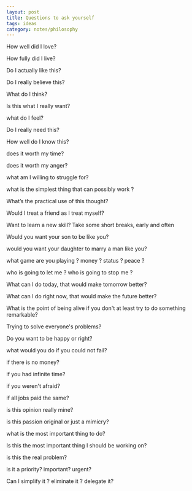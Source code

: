 ```yaml
---
layout: post
title: Questions to ask yourself 
tags: ideas
category: notes/philosophy
---
```


How well did I love?

How fully did I live?

Do I actually like this? 

Do I really believe this? 

What do I think?

Is this what I really want?

what do I feel?

Do I really need this? 

How well do I know this?

does it worth my time?

does it worth my anger?

what am I willing to struggle for?

what is the simplest thing that can possibly work ?

What’s the practical use of this thought?

Would I treat a friend as I treat myself?

Want to learn a new skill? Take some short breaks, early and often

Would you want your son to be like you?

would you want your daughter to marry a man like you?

what game are you playing ? money ? status ? peace ? 

who is going to let me ? who is going to stop me ?

What can I do today, that would make tomorrow better?

What can I do right now, that would make the future better?

What is the point of being alive if you don't at least try to do something remarkable?

Trying to solve everyone's problems?

Do you want to be happy or right?

what would you do if you could not fail?

if there is no money?

if you had infinite time? 

if you weren't afraid?

if all jobs paid the same?

is this opinion really mine?

is this passion original or just a mimicry?

what is the most important thing to do? 

Is this the most important thing I should be working on?

is this the real problem?

is it a priority? important? urgent?

Can I simplify it ? eliminate it ? delegate it?


